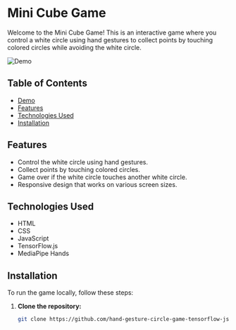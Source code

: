 # Mini Cube Game

Welcome to the Mini Cube Game! This is an interactive game where you control a white circle using hand gestures to collect points by touching colored circles while avoiding the white circle.

![Demo](https://github.com/user-attachments/assets/77e94de2-f91a-493f-a157-53647499447d)

## Table of Contents

- [Demo](#demo)
- [Features](#features)
- [Technologies Used](#technologies-used)
- [Installation](#installation)


## Features

- Control the white circle using hand gestures.
- Collect points by touching colored circles.
- Game over if the white circle touches another white circle.
- Responsive design that works on various screen sizes.

## Technologies Used

- HTML
- CSS
- JavaScript
- TensorFlow.js
- MediaPipe Hands

## Installation

To run the game locally, follow these steps:

1. **Clone the repository:**

   ```bash
   git clone https://github.com/hand-gesture-circle-game-tensorflow-js/mini-cube-game.git



